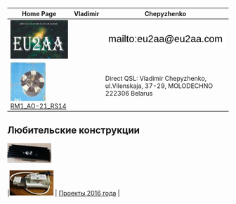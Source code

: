| Home Page | Vladimir | Chepyzhenko | 
| ------------- | ------------- | ------------- |
|![QSL](photo/22.jpg) | |![mailto](photo/mailto3.png) |
[![RM1_AO-21_RS14](photo/28.jpg)](http://eu2aa.qrz.ru/rm1.html) [   RM1_AO-21_RS14 ](http://eu2aa.qrz.ru/rm1.html) | | Direct QSL: Vladimir Chepyzhenko, ul.Vilenskaja, 37-29, MOLODECHNO 222306 Belarus |

## Любительские конструкции

[![Любительская аппаратура](photo/0LK.jpg)](https://beta.observablehq.com/@eu2aa)

|[![Проекты 2016 год ](photo/0LK1.jpg)](https://eu2aa.com/AmRig.html) | [Проекты 2016 года](https://eu2aa.com/AmRig.html) |
